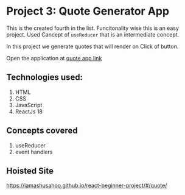 # Project 3: Quote Generator App

This is the created fourth in the list. Funcitonality wise this is an easy project. Used Cancept of `useReducer` that is an intermediate concept.

In this project we generate quotes that will render on Click of button.

Open the application at [quote app link](https://iamashusahoo.github.io/react-beginner-project/quote)

## Technologies used:

1. HTML
2. CSS
3. JavaScript
4. ReactJs 18

## Concepts covered

1. useReducer
2. event handlers

## Hoisted Site

https://iamashusahoo.github.io/react-beginner-project/#/quote/
